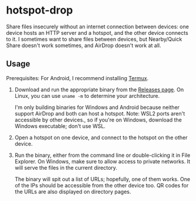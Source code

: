 # hotspot-drop

Share files insecurely without an internet connection between devices: one device hosts an HTTP server and a hotspot, and the other device connects to it.
I sometimes want to share files between devices, but Nearby/Quick Share doesn't work sometimes, and AirDrop doesn't work at all.

## Usage

Prerequisites: For Android, I recommend installing [Termux](https://termux.dev/).

1.  Download and run the appropriate binary from the [Releases page](https://github.com/SheepTester/hotspot-drop/releases).
    On Linux, you can use `uname -m` to determine your architecture.

    I'm only building binaries for Windows and Android because neither support AirDrop and both can host a hotspot.
    Note: WSL2 ports aren't accessible by other devices., so if you're on Windows, download the Windows executable; don't use WSL.

2.  Open a hotspot on one device, and connect to the hotspot on the other device.

3.  Run the binary, either from the command line or double-clicking it in File Explorer.
    On Windows, make sure to allow access to private networks.
    It will serve the files in the current directory.

    The binary will spit out a list of URLs; hopefully, one of them works. One of the IPs should be accessible from the other device too.
    QR codes for the URLs are also displayed on directory pages.

